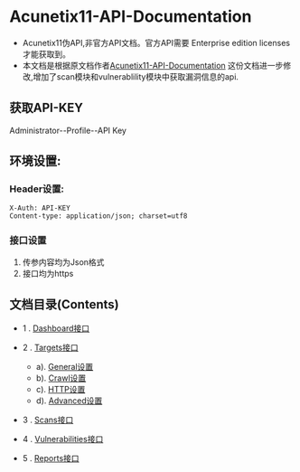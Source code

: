 # Acunetix11-API-Documentation

* Acunetix11伪API,非官方API文档。官方API需要 Enterprise edition licenses才能获取到。
* 本文档是根据原文档作者[Acunetix11-API-Documentation](https://github.com/h4rdy/Acunetix11-API-Documentation#acunetix11-api-documentation) 这份文档进一步修改,增加了scan模块和vulnerablility模块中获取漏洞信息的api.

## 获取API-KEY
Administrator--Profile--API Key

## 环境设置:

### Header设置:

```
X-Auth: API-KEY
Content-type: application/json; charset=utf8
```

### 接口设置
1. 传参内容均为Json格式
2. 接口均为https

## 文档目录(Contents)

* 1 . [Dashboard接口](https://github.com/h4rdy/Acunetix11-API-Documentation/blob/master/Document/Dashboard.md)
* 2 . [Targets接口](https://github.com/h4rdy/Acunetix11-API-Documentation/blob/master/Document/Targets/main.md)
    
    * a). [General设置](https://github.com/h4rdy/Acunetix11-API-Documentation/blob/master/Document/Targets/scan.md)
    * b). [Crawl设置](https://github.com/h4rdy/Acunetix11-API-Documentation/blob/master/Document/Targets/scan.md)
    * c). [HTTP设置](https://github.com/h4rdy/Acunetix11-API-Documentation/blob/master/Document/Targets/scan.md)
    * d). [Advanced设置](https://github.com/h4rdy/Acunetix11-API-Documentation/blob/master/Document/Targets/scan.md)
* 3 . [Scans接口](https://github.com/h4rdy/Acunetix11-API-Documentation/blob/master/Document/Scans/main.md)
* 4 . [Vulnerabilities接口](https://github.com/h4rdy/Acunetix11-API-Documentation/blob/master/Document/Vulnerabilities/main.md)
* 5 . [Reports接口](https://github.com/h4rdy/Acunetix11-API-Documentation/blob/master/Document/Reports/main.md)
     

